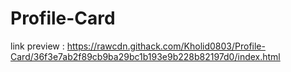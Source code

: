 # Profile-Card
link preview : https://rawcdn.githack.com/Kholid0803/Profile-Card/36f3e7ab2f89cb9ba29bc1b193e9b228b82197d0/index.html

